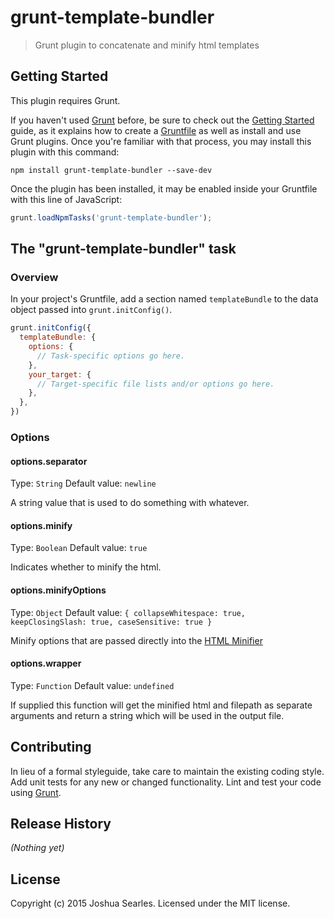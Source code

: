 # grunt-template-bundler

> Grunt plugin to concatenate and minify html templates

## Getting Started
This plugin requires Grunt.

If you haven't used [Grunt](http://gruntjs.com/) before, be sure to check out the [Getting Started](http://gruntjs.com/getting-started) guide, as it explains how to create a [Gruntfile](http://gruntjs.com/sample-gruntfile) as well as install and use Grunt plugins. Once you're familiar with that process, you may install this plugin with this command:

```shell
npm install grunt-template-bundler --save-dev
```

Once the plugin has been installed, it may be enabled inside your Gruntfile with this line of JavaScript:

```js
grunt.loadNpmTasks('grunt-template-bundler');
```

## The "grunt-template-bundler" task

### Overview
In your project's Gruntfile, add a section named `templateBundle` to the data object passed into `grunt.initConfig()`.

```js
grunt.initConfig({
  templateBundle: {
    options: {
      // Task-specific options go here.
    },
    your_target: {
      // Target-specific file lists and/or options go here.
    },
  },
})
```

### Options

#### options.separator
Type: `String`
Default value: `newline`

A string value that is used to do something with whatever.

#### options.minify
Type: `Boolean`
Default value: `true`

Indicates whether to minify the html. 

#### options.minifyOptions
Type: `Object`
Default value: `{
        collapseWhitespace: true,
        keepClosingSlash: true,
        caseSensitive: true
      }`

Minify options that are passed directly into the [HTML Minifier](https://github.com/kangax/html-minifier)

#### options.wrapper
Type: `Function`
Default value: `undefined`

If supplied this function will get the minified html and filepath as separate arguments and return a string which will be used in the output file.

## Contributing
In lieu of a formal styleguide, take care to maintain the existing coding style. Add unit tests for any new or changed functionality. Lint and test your code using [Grunt](http://gruntjs.com/).

## Release History
_(Nothing yet)_

## License
Copyright (c) 2015 Joshua Searles. Licensed under the MIT license.
